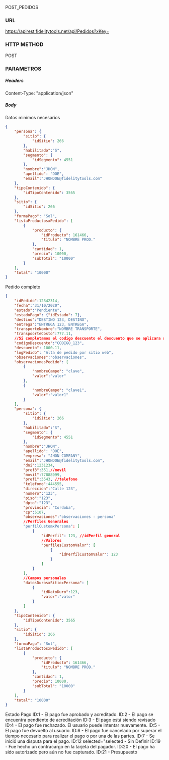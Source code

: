 POST_PEDIDOS

### URL 
https://apirest.fidelitytools.net/api/Pedidos?xKey=

### HTTP METHOD
POST

### PARAMETROS
##### Headers
Content-Type: "application/json"

##### Body
Datos minimos necesarios
```JSON
{
    "persona": {
        "sitio": {
            "idSitio": 266
        },
        "habilitado":"S",
        "segmento": {
            "idSegmento": 4551
        },
        "nombre":"JHON",
        "apellido": "DOE",
        "email":"JHONDOE@fidelitytools.com"
    },
    "tipoContenido": {
        "idTipoContenido": 3565
    },
    "sitio": {
        "idSitio": 266
    },
    "formaPago": "Sol",
    "listaProductosxPedido": [
        {
            "producto": {
                "idProducto": 161466,
                "titulo": "NOMBRE PROD."
            },
            "cantidad": 1,
            "precio": 10000,
            "subTotal": "10000"
        }
    ],
    "total": "10000"
}
```

Pedido completo

```JSON
{
    "idPedido":12342314,
    "fecha":"31/10/2020",
    "estado":"Pendiente",
    "estadoPago": {"idEstado": 7},
    "destino":"DESTINO 123, DESTINO",
    "entrega":"ENTREGA 123, ENTREGA",
    "transporteNombre":"NOMBRE TRANSPORTE",
    "transpoorteCosto":777.11,
    //Si completamos el codigo descuento el descuento que se aplicara sera el valor enviado dentro del campo "descuento", en este caso el codigo "CODIGO_123" equivale a 1000.11
    "codigoDescuento":"CODIGO_123",
    "descuento": 1000.11,
    "logPedido": "Alta de pedido por sitio web",
    "observaciones":"observaciones",
    "observacionesPedido": [
        {
            "nombreCampo": "clave",
            "valor":"valor"
        },
        {
            "nombreCampo": "clave1",
            "valor":"valor1"
        }
    ],
    "persona": {
        "sitio": {
            "idSitio": 266
        },
        "habilitado":"S",
        "segmento": {
            "idSegmento": 4551
        },
        "nombre":"JHON",
        "apellido": "DOE",
        "empresa": "JHON COMPANY",
        "email":"JHONDOE@fidelitytools.com",
        "dni":1231234,
        "pref3":351,//movil
        "movil":77888999,
        "pref1":3543, //telefono
        "telefono":444555,
        "direccion":"Calle 123",
        "numero":"123",
        "piso":"123",
        "dpto":"123",
        "provincia": "Cordoba",
        "cp":5107,
        "observaciones":"observaciones - persona"
        //Perfiles Generales
        "perfilCustomxPersona": [
            {
                "idPerfil": 123, //idPerfil general
                //Valores
                "perfilesCustomValor": [
                    {
                        "idPerfilCustomValor": 123
                    }
                ]
            }
        ],
        //Campos personales
        "datosDurosxSitioxPersona": [
            {
                "idDatoDuro":123,
                "valor":"valor"
            }
        ]
    },
    "tipoContenido": {
        "idTipoContenido": 3565
    },
    "sitio": {
        "idSitio": 266
    },
    "formaPago": "Sol",
    "listaProductosxPedido": [
        {
            "producto": {
                "idProducto": 161466,
                "titulo": "NOMBRE PROD."
            },
            "cantidad": 1,
            "precio": 10000,
            "subTotal": "10000"
        }
    ],
    "total": "10000"
}
```

Estado Pago
    ID:1 - El pago fue aprobado y acreditado.
    ID:2 - El pago se encuentra pendiente de acreditación
    ID:3 - El pago está siendo revisado
    ID:4 - El pago fue rechazado. El usuario puede intentar nuevamente.
    ID:5 - El pago fue devuelto al usuario.
    ID:6 - El pago fue cancelado por superar el tiempo necesario para realizar el pago o por una de las partes.
    ID:7 - Se inició una disputa para el pago.
    ID:12 selected="selected - Sin Definir
    ID:19 - Fue hecho un contracargo en la tarjeta del pagador.
    ID:20 - El pago ha sido autorizado pero aún no fue capturado.
    ID:21 - Presupuesto


